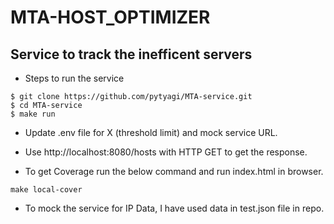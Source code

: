 # MTA-HOST_OPTIMIZER

## Service to track the inefficent servers

* Steps to run the service
```
$ git clone https://github.com/pytyagi/MTA-service.git
$ cd MTA-service
$ make run
```
* Update .env file for X (threshold limit) and mock service URL.
* Use http://localhost:8080/hosts with HTTP GET to get the response.

* To get Coverage run the below command and run index.html in browser.
```
make local-cover
```
* To mock the service for IP Data, I have used data in test.json file in repo.